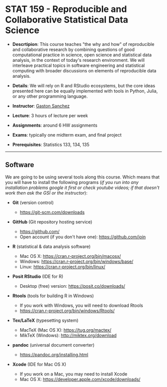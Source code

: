 # STAT 159 - Reproducible and Collaborative Statistical Data Science

- __Descrtipion__: This course teaches "the why and how" of reproducible and collaborative research by combining questions of good computational practice in science, open science and statistical data analysis, in the context of today's research environment. We will interleave practical topics in software engineering and statistical computing with broader discussions on elements of reproducible data analysis.

- __Details__: We will rely on R and RStudio ecosystems, but the core ideas presented here can be equally implemented with tools in Python, Julia, or any other programming language.

- __Instructor__: [Gaston Sanchez](https://www.gastonsanchez.com)

- __Lecture__: 3 hours of lecture per week

- __Assignments__: around 6 HW assignments

- __Exams__: typically one midterm exam, and final project

- __Prerequisites__: Statistics 133, 134, 135


-----


## Software

We are going to be using several tools along this course. Which means that you will have to install the following programs (_if you run into any installation problems google it first or check youtube videos; if that doesn't work then ask the GSI or the instructor_):

- __Git__ (version control)
	- https://git-scm.com/downloads

- __GitHub__ (Git repository hosting service)
	- https://github.com/
  - Open account (if you don't have one): https://github.com/join

- __R__ (statistical & data analysis software)
	- Mac OS X: https://cran.r-project.org/bin/macosx/
	- Windows: https://cran.r-project.org/bin/windows/base/
	- Linux: https://cran.r-project.org/bin/linux/

- __Posit RStudio__ (IDE for R)
	- Desktop (free) version: https://posit.co/downloads/

- __Rtools__ (tools for building R in Windows)
	- If you work with Windows, you will need to download Rtools
	- https://cran.r-project.org/bin/windows/Rtools/

- __Tex/LaTeX__ (typesetting system)
	- MacTeX (Mac OS X): https://tug.org/mactex/
	- MikTeX (Windows): http://miktex.org/download

- __pandoc__ (universal document converter)
	- https://pandoc.org/installing.html

- __Xcode__ (IDE for Mac OS X)
	- If you work on a Mac, you may need to install Xcode
	- Mac OS X: https://developer.apple.com/xcode/downloads/

